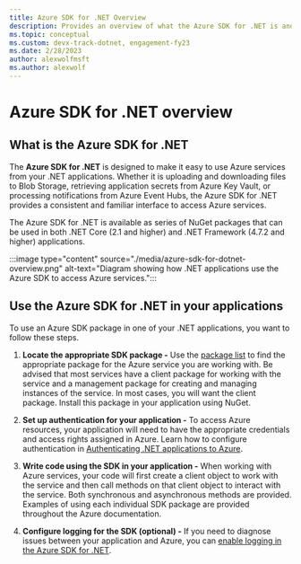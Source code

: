 ```yaml
---
title: Azure SDK for .NET Overview
description: Provides an overview of what the Azure SDK for .NET is and the basic steps to use the SDK in a .NET application
ms.topic: conceptual
ms.custom: devx-track-dotnet, engagement-fy23
ms.date: 2/28/2023
author: alexwolfmsft
ms.author: alexwolf
---
```


# Azure SDK for .NET overview

## What is the Azure SDK for .NET

The **Azure SDK for .NET** is designed to make it easy to use Azure services from your .NET applications.  Whether it is uploading and downloading files to Blob Storage, retrieving application secrets from Azure Key Vault, or processing notifications from Azure Event Hubs, the Azure SDK for .NET provides a consistent and familiar interface to access Azure services.  

The Azure SDK for .NET is available as series of NuGet packages that can be used in both .NET Core (2.1 and higher) and .NET Framework (4.7.2 and higher) applications.

:::image type="content" source="./media/azure-sdk-for-dotnet-overview.png" alt-text="Diagram showing how .NET applications use the Azure SDK to access Azure services.":::

## Use the Azure SDK for .NET in your applications

To use an Azure SDK package in one of your .NET applications, you want to follow these steps.

1. **Locate the appropriate SDK package -** Use the [package list](packages.md) to find the appropriate package for the Azure service you are working with.  Be advised that most services have a client package for working with the service and a management package for creating and managing instances of the service.  In most cases, you will want the client package.  Install this package in your application using NuGet.

2. **Set up authentication for your application -** To access Azure resources, your application will need to have the appropriate credentials and access rights assigned in Azure.  Learn how to configure authentication in [Authenticating .NET applications to Azure](authentication.md).

3. **Write code using the SDK in your application -** When working with Azure services, your code will first create a client object to work with the service and then call methods on that client object to interact with the service.  Both synchronous and asynchronous methods are provided.  Examples of using each individual SDK package are provided throughout the Azure documentation.

4. **Configure logging for the SDK (optional) -** If you need to diagnose issues between your application and Azure, you can [enable logging in the Azure SDK for .NET](logging.md).
